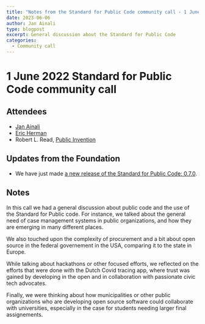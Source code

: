 ```yaml
---
title: "Notes from the Standard for Public Code community call - 1 June 2023"
date: 2023-06-06
author: Jan Ainali
type: blogpost
excerpt: General discussion about the Standard for Public Code
categories:
  - Community call
---
```


# 1 June 2022 Standard for Public Code community call

## Attendees

* [Jan Ainali](https://publiccode.net/who-we-are/team/jan-ainali.html)
* [Eric Herman](https://publiccode.net/who-we-are/team/eric-herman.html)
* Robert L. Read, [Public Invention](https://www.pubinv.org/)

## Updates from the Foundation

* We have just made [a new release of the Standard for Public Code: 0.7.0](https://github.com/standard-for-public-code/standard-for-public-code/releases/tag/0.7.0).

## Notes

In this call we had a general discussion about public code and the use of the Standard for Public code.
For instance, we talked about the general need of case management systems in public organizations, and how they are emerging in many different places.

We also touched upon the complexity of procurement and a bit about open source in the federal governement in the USA, comparing it to the state in Europe.

While talking about hackathons or other focused efforts, we reflected on the efforts that were done with the Dutch Covid tracing app, where trust was gained by developing in the open and in collaboration with passionate civic tech advocates.

Finally, we were thinking about how municipalities or other public organizations who are developing open source software could collaborate with universities, especially in the case for students needing larger final assignements.
